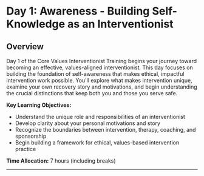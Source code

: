 # Day 1: Awareness - Building Self-Knowledge as an Interventionist

## Overview

Day 1 of the Core Values Interventionist Training begins your journey toward becoming an effective, values-aligned interventionist. This day focuses on building the foundation of self-awareness that makes ethical, impactful intervention work possible. You'll explore what makes intervention unique, examine your own recovery story and motivations, and begin understanding the crucial distinctions that keep both you and those you serve safe.

**Key Learning Objectives:**
- Understand the unique role and responsibilities of an interventionist
- Develop clarity about your personal motivations and story
- Recognize the boundaries between intervention, therapy, coaching, and sponsorship
- Begin building a framework for ethical, values-based intervention practice

**Time Allocation:** 7 hours (including breaks)

---
